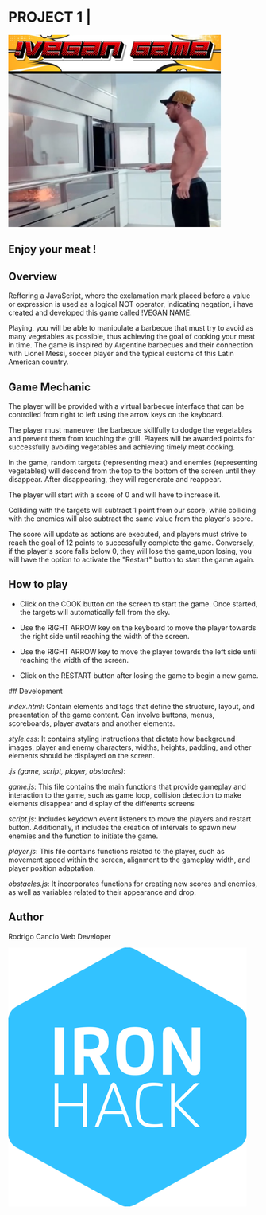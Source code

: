 

# PROJECT 1 |



![game main](./images/main.png)

## Enjoy your meat !

## Overview

Reffering a JavaScript, where the exclamation mark placed before a value or expression is used as a logical NOT operator, indicating negation, i have created and developed this game called !VEGAN NAME.
 
 Playing, you will be able to manipulate a barbecue that must try to avoid as many vegetables as possible, thus achieving the goal of cooking your meat in time. The game is inspired by Argentine barbecues and their connection with Lionel Messi, soccer player and the typical customs of this Latin American country.

## Game Mechanic

The player will be provided with a virtual barbecue interface that can be controlled from right to left using the arrow keys on the keyboard.

The player must maneuver the barbecue skillfully to dodge the vegetables and prevent them from touching the grill.
Players will be awarded points for successfully avoiding vegetables and achieving timely meat cooking.

In the game, random targets (representing meat) and enemies (representing vegetables) will descend from the top to the bottom of the screen until they disappear. After disappearing, they will regenerate and reappear.

The player will start with a score of 0 and will have to increase it.

Colliding with the targets will subtract 1 point from our score, while colliding with the enemies will also subtract the same value from the player's score.

The score will update as actions are executed, and players must strive to reach the goal of 12 points to successfully complete the game. Conversely, if the player's score falls below 0, they will lose the game,upon losing, you will have the option to activate the "Restart" button to start the game again.

## How to play 

- Click on the COOK button on the screen to start the game. Once started, the targets will automatically fall from the sky.

- Use the RIGHT ARROW key on the keyboard to move the player towards the right side until reaching the width of the screen.

- Use the RIGHT ARROW key to move the player towards the left side until reaching the width of the screen.

- Click on the RESTART button after losing the game to begin a new game.

## Development

*index.html*: Contain elements and tags that define the structure, layout, and presentation of the game content. Can involve buttons, menus, scoreboards, player avatars and another elements.

*style.css*: It contains styling instructions that dictate how background images, player and enemy characters, widths, heights, padding, and other elements should be displayed on the screen.

*.js (game, script, player, obstacles)*: 

*game.js*: This file contains the main functions that provide gameplay and interaction to the game, such as game loop, collision detection to make elements disappear and display of the differents screens

*script.js*: Includes keydown event listeners to move the players and restart button. Additionally, it includes the creation of intervals to spawn new enemies and the function to initiate the game.

*player.js*: This file contains functions related to the player, such as movement speed within the screen, alignment to the gameplay width, and player position adaptation.

*obstacles.js*: It incorporates functions for creating new scores and enemies, as well as variables related to their appearance and drop.


## Author

Rodrigo Cancio Web Developer 

![ironhack logo](./images/Ironhack-1.png)








